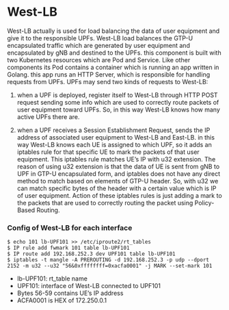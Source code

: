<!--
SPDX-License-Identifier: Apache-2.0
-->

# West-LB

West-LB actually is used for load balancing the data of user equipment and give it to the responsible UPFs. West-LB load balances the GTP-U encapsulated traffic which are generated by user equipment and encapsulated by gNB and destined to the UPFs. this component is built with two Kubernetes resources which are Pod and Service. Like other components its Pod contains a container which is running an app written in Golang. this app runs an HTTP Server, which is responsible for handling requests from UPFs. UPFs may send two kinds of requests to West-LB:

1.	when a UPF is deployed, register itself to West-LB through HTTP POST request sending some info which are used to correctly route packets of user equipment toward UPFs. So, in this way West-LB knows how many active UPFs there are.

2.	when a UPF receives a Session Establishment Request, sends the IP address of associated user equipment to West-LB and East-LB. in this way West-LB knows each UE is assigned to which UPF, so it adds an iptables rule for that specific UE to mark the packets of that user equipment. This iptables rule matches UE’s IP with u32 extension. The reason of using u32 extension is that the data of UE is sent from gNB to UPF in GTP-U encapsulated form, and iptables does not have any direct method to match based on elements of GTP-U header. So, with u32 we can match specific bytes of the header with a certain value which is IP of user equipment. Action of these iptables rules is just adding a mark to the packets that are used to correctly routing the packet using Policy-Based Routing.

### Config of West-LB for each interface

```
$ echo 101 lb-UPF101 >> /etc/iproute2/rt_tables
$ IP rule add fwmark 101 table lb-UPF101
$ IP route add 192.168.252.3 dev UPF101 table lb-UPF101
$ iptables -t mangle -A PREROUTING -d 192.168.252.3 -p udp --dport 2152 -m u32 --u32 "56&0xffffffff=0xacfa0001" -j MARK --set-mark 101
```

* lb-UPF101: rt_table name
* UPF101: interface of West-LB connected to UPF101
* Bytes 56-59 contains UE’s IP address
* ACFA0001 is HEX of 172.250.0.1
